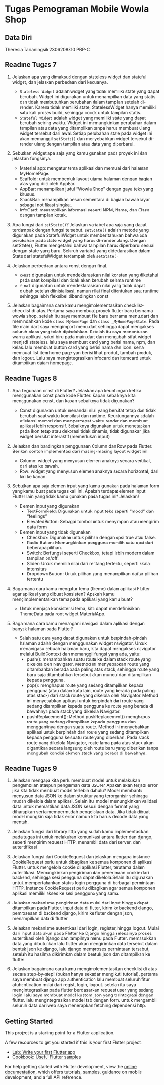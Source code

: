 # Tugas Pemograman Mobile Wowla Shop

## Data Diri
Theresia Tarianingsih
2306208810
PBP-C

## Readme Tugas 7
1. Jelaskan apa yang dimaksud dengan stateless widget dan stateful widget, dan jelaskan perbedaan dari keduanya.
    - ```Stateless Widget``` adalah widget yang tidak memiliki state yang dapat berubah. Widget ini digunakan untuk menampilkan data yang statis dan tidak membutuhkan perubahan dalam tampilan setelah di-render. Karena tidak memiliki state, StatelessWidget hanya memiliki satu kali proses build, sehingga cocok untuk tampilan statis.
    - ```Stateful Widget``` adalah widget yang memiliki state yang dapat berubah seiring waktu. Widget ini memungkinkan perubahan dalam tampilan atau data yang ditampilkan tanpa harus membuat ulang widget tersebut dari awal. Setiap perubahan state pada widget ini akan memanggil ```setState()``` dan menyebabkan widget tersebut di-render ulang dengan tampilan atau data yang diperbarui.

2. Sebutkan widget apa saja yang kamu gunakan pada proyek ini dan jelaskan fungsinya.
    - Material app: mengatur tema aplikasi dan memulai dari halaman MyHomePage.
    - Scaffold: untuk membentuk layout utama halaman dengan bagian atas yang diisi oleh AppBar.
    - AppBar: menampilkan judul “Wowla Shop” dengan gaya teks yang khusus.
    - SnackBar: menampilkan pesan sementara di bagian bawah layar sebagai notifikasi singkat.
    - InfoCard: menampilkan informasi seperti NPM, Name, dan Class dengan tampilan kotak.

3. Apa fungsi dari ```setState()```? Jelaskan variabel apa saja yang dapat terdampak dengan fungsi tersebut.
    ```setState()``` adalah metode yang digunakan pada StatefulWidget untuk memberitahukan bahwa ada perubahan pada state widget yang harus di-render ulang. Dengan setState(), Flutter mengetahui bahwa tampilan harus diperbarui sesuai dengan state yang baru. Seluruh variabel yang dideklarasikan dalam State dari statefulWidget terdampak oleh ```setState()```

4. Jelaskan perbedaan antara const dengan final.
    - ```const``` digunakan untuk mendeklarasikan nilai konstan yang diketahui pada saat kompilasi dan tidak akan berubah selama runtime. 
    - ```final``` digunakan untuk mendeklarasikan nilai yang tidak dapat diubah setelah diinisialisasi, namun nilai final ditentukan saat runtime sehingga lebih fleksibel dibandingkan const

5. Jelaskan bagaimana cara kamu mengimplementasikan checklist-checklist di atas.
    Pertama saya membuat proyek flutter baru bernama wowla shop. setelah itu saya membuat file baru bernama menu.dart dan memindahkan kode ```class MyHomePage``` dan ```class _MyHomePageState```. Pada file main.dart saya mengimport menu.dart sehingga dapat mengakses seluruh class yang telah dipindahkan. Setelah itu saya menentukan warna aplikasi, yakni biru pada main.dart dan mengubah sifat widget menjadi stateless. lalu saya membuat card yang berisi nama, npm, dan kelas. lalu membuat button card yang berisi nama dan icon. serta membuat list item home page yan berisi lihat produk, tambah produk, dan logout. Lalu saya mengintegrasikan infocard dan itemcard untuk ditampilkan dalam homepage.

## Readme Tugas 8
1. Apa kegunaan const di Flutter? Jelaskan apa keuntungan ketika menggunakan const pada kode Flutter. Kapan sebaiknya kita menggunakan const, dan kapan sebaiknya tidak digunakan?
    - Const digunakan untuk menandai nilai yang bersifat tetap dan tidak berubah saat waktu kompilasi dan runtime. Keuntungannya adalah efisiensi memori dan mempercepat waktu render dan membuat aplikasi lebih responsif. Sebaiknya digunakan untuk menetapkan pada ikon tetap atau dekorasi tidak dinamis, tidak digunakan jika widget bersifat interaktif (memerlukan input)

2.  Jelaskan dan bandingkan penggunaan Column dan Row pada Flutter. Berikan contoh implementasi dari masing-masing layout widget ini!
    - Column:  widget yang menyusun elemen anaknya secara vertikal, dari atas ke bawah. 
    - Row: widget yang menyusun elemen anaknya secara horizontal, dari kiri ke kanan.

3. Sebutkan apa saja elemen input yang kamu gunakan pada halaman form yang kamu buat pada tugas kali ini. Apakah terdapat elemen input Flutter lain yang tidak kamu gunakan pada tugas ini? Jelaskan!
    - Elemen input yang digunakan
        - TextFormField: Digunakan untuk input teks seperti “mood” dan “feelings”.
        - ElevatedButton: Sebagai tombol untuk menyimpan atau mengirim data form.
    - Elemen input yang tidak digunakan 
        - Checkbox: Digunakan untuk pilihan dengan opsi true atau false.
        - Radio Button: Memungkinkan pengguna memilih satu opsi dari beberapa pilihan.
        - Switch: Berfungsi seperti Checkbox, tetapi lebih modern dalam tampilan on/off.
        - Slider: Untuk memilih nilai dari rentang tertentu, seperti skala intensitas.
        - Dropdown Button: Untuk pilihan yang menampilkan daftar pilihan tertentu

4. Bagaimana cara kamu mengatur tema (theme) dalam aplikasi Flutter agar aplikasi yang dibuat konsisten? Apakah kamu mengimplementasikan tema pada aplikasi yang kamu buat?
    - Untuk menjaga konsistensi tema, kita dapat mendefinisikan ThemeData pada root widget MaterialApp.

5. Bagaimana cara kamu menangani navigasi dalam aplikasi dengan banyak halaman pada Flutter?
    - Salah satu cara yang dapat digunakan untuk berpindah-pindah halaman adalah dengan menggunakan widget navigator. Untuk menavigasu sebuah halaman baru, kita dapat mengakses navigator melalui BuildContext dan memanggil fungsi yang ada, yaitu:
        - push():  menambahkan suatu route ke dalam stack route yang dikelola oleh Navigator. Method ini menyebabkan route yang ditambahkan berada pada paling atas stack, sehingga route yang baru saja ditambahkan tersebut akan muncul dan ditampilkan kepada pengguna.
        - pop(): menghapus route yang sedang ditampilkan kepada pengguna (atau dalam kata lain, route yang berada pada paling atas stack) dari stack route yang dikelola oleh Navigator. Method ini menyebabkan aplikasi untuk berpindah dari route yang sedang ditampilkan kepada pengguna ke route yang berada di bawahnya pada stack yang dikelola Navigator.
        - pushReplacement(): Method pushReplacement() menghapus route yang sedang ditampilkan kepada pengguna dan menggantinya dengan suatu route. Method ini menyebabkan aplikasi untuk berpindah dari route yang sedang ditampilkan kepada pengguna ke suatu route yang diberikan. Pada stack route yang dikelola Navigator, route lama pada atas stack akan digantikan secara langsung oleh route baru yang diberikan tanpa mengubah kondisi elemen stack yang berada di bawahnya.


## Readme Tugas 9
1. Jelaskan mengapa kita perlu membuat model untuk melakukan pengambilan ataupun pengiriman data JSON? Apakah akan terjadi error jika kita tidak membuat model terlebih dahulu?
    Model membantu menyusun data JSON ke dalam struktur yang terorganisir sehingga mudah dikelola dalam aplikasi. Selain itu, model memungkinkan validasi data untuk memastikan data JSON sesuai dengan format yang diharapkan serta mempermudah pengelolaan data. Jika tidak dibuat model mungkin saja tidak error namun kita harus decode data yang mentah.

2. Jelaskan fungsi dari library http yang sudah kamu implementasikan pada tugas ini
    untuk melakukan komunikasi antara flutter dan django, seperti mengirim request HTTP, menambil data dari server, dan autentifikasi

3. Jelaskan fungsi dari CookieRequest dan jelaskan mengapa instance CookieRequest perlu untuk dibagikan ke semua komponen di aplikasi Flutter.
    untuk mengelola cookie di aplikasi Flutter, terutama dalam autentikasi. Memungkinkan pengiriman dan penerimaan cookie dari backend, sehingga sesi pengguna dapat dikelola.Selain itu digunakan untuk mempertahankan status login pengguna di berbagai permintaan HTTP. Instance CookieRequest perlu dibagikan agar semua komponen aplikasi memiliki akses ke sesi pengguna yang sama.

4. Jelaskan mekanisme pengiriman data mulai dari input hingga dapat ditampilkan pada Flutter.
    input data di fluter, kirim ke backend django, pemrosesan di backend django, kirim ke fluter dengan json, menampilkan data di flutter

5. Jelaskan mekanisme autentikasi dari login, register, hingga logout. Mulai dari input data akun pada Flutter ke Django hingga selesainya proses autentikasi oleh Django dan tampilnya menu pada Flutter.
    memasukkan data yang dibutuhkan lalu flutter akan mengirimkan data tersebut dalam bentuk json ke django, lalu django memproses permintaan tersebut, setelah itu hasilnya dikirimkan dalam bentuk json dan ditampilkan ke flutter


6. Jelaskan bagaimana cara kamu mengimplementasikan checklist di atas secara step-by-step! (bukan hanya sekadar mengikuti tutorial).
    pertama saya membuat django app authentication lalu membuat seluruh fitur atuhentication mulai dari regist, login, logout. setelah itu saya mengintegrasikan pada flutter berdasarkan request user yang sedang login. lalu saya membuat model kustom json yang terintegrasi dengan flutter. lalu mengintegrasikan model tsb dengan form. untuk mengambil seluruh data dari web saya menerapkan fetching dependensi http.

## Getting Started

This project is a starting point for a Flutter application.

A few resources to get you started if this is your first Flutter project:

- [Lab: Write your first Flutter app](https://docs.flutter.dev/get-started/codelab)
- [Cookbook: Useful Flutter samples](https://docs.flutter.dev/cookbook)

For help getting started with Flutter development, view the
[online documentation](https://docs.flutter.dev/), which offers tutorials,
samples, guidance on mobile development, and a full API reference.
